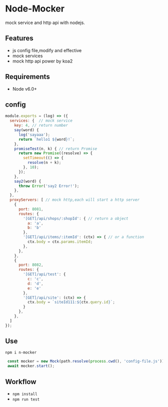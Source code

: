 # Node-Mocker

mock service and http api with nodejs.

## Features

- js config file,modify and effective
- mock services
- mock http api power by koa2

## Requirements

- Node v6.0+

## config

```javascript
module.exports = (log) => ({
  services: {  // mock service
    key: 4, // return number
    say(word) {
      log('sayaaa');
      return `hello1 ${word}!`;
    },
    promiseTest(n, k) { // return Promise
      return new Promise((resolve) => {
        setTimeout(() => {
          resolve(n + k);
        }, 10);
      });
    },
    say2(word) {
      throw Error('say2 Error!');
    },
  },
  proxyServers: [ // mock http,each will start a http server
    {
      port: 8081,
      routes: {
        '[GET]/api/shops/:shopId': { // return a object
          a: 'a',
          b: 'b'
        },
        '[GET]/api/items/:itemId': (ctx) => { // or a function
          ctx.body = ctx.params.itemId;
        },
      },
    },
    {
      port: 8082,
      routes: {
        '[GET]/api/test': {
          c: 'c',
          d: 'd',
          e: 'e'
        },
        '[GET]/api/site': (ctx) => {
          ctx.body = `siteId111:${ctx.query.id}`;
        }
      },
    },
  ]
});
```

## Use

```console
npm i n-mocker
```

```javascript
 const mocker = new Mock(path.resolve(process.cwd(), 'config-file.js'));  
 await mocker.start();
```

## Workflow

- `npm install`
- `npm run test`